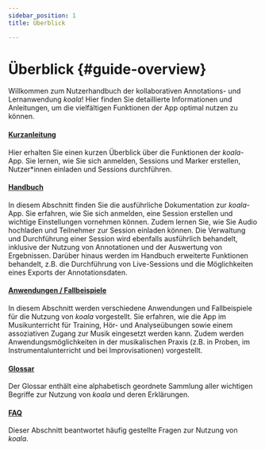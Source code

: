 ```yaml
---
sidebar_position: 1
title: Überblick

---
```


# Überblick {#guide-overview}

Willkommen zum Nutzerhandbuch der kollaborativen Annotations- und Lernanwendung *koala*! Hier finden Sie detaillierte Informationen und Anleitungen, um die vielfältigen Funktionen der App optimal nutzen zu können. 


#### [Kurzanleitung](/docs/guide/01-quickstart.md)
Hier erhalten Sie einen kurzen Überblick über die Funktionen der *koala*-App. Sie lernen, wie Sie sich anmelden, Sessions und Marker erstellen, Nutzer*innen einladen und Sessions durchführen.

#### [Handbuch](/docs/guide/02-Erste-Schritte/01-login.md)
In diesem Abschnitt finden Sie die ausführliche Dokumentation zur *koala*-App. Sie erfahren, wie Sie sich anmelden, eine Session erstellen und wichtige Einstellungen vornehmen können. Zudem lernen Sie, wie Sie Audio hochladen und Teilnehmer zur Session einladen können. Die Verwaltung und Durchführung einer Session wird ebenfalls ausführlich behandelt, inklusive der Nutzung von Annotationen und der Auswertung von Ergebnissen. Darüber hinaus werden im Handbuch erweiterte Funktionen behandelt, z.B. die Durchführung von Live-Sessions und die Möglichkeiten eines Exports der Annotationsdaten.

#### [Anwendungen / Fallbeispiele](/docs/guide/03-beispiele/fallbeispiel-1.md)
In diesem Abschnitt werden verschiedene Anwendungen und Fallbeispiele für die Nutzung von *koala* vorgestellt. Sie erfahren, wie die App im Musikunterricht für Training, Hör- und Analyseübungen sowie einem assoziativen Zugang zur Musik eingesetzt werden kann. Zudem werden Anwendungsmöglichkeiten in der musikalischen Praxis (z.B. in Proben, im Instrumentalunterricht und bei Improvisationen) vorgestellt.

#### [Glossar](/docs/guide/glossary.md)
Der Glossar enthält eine alphabetisch geordnete Sammlung aller wichtigen Begriffe zur Nutzung von *koala* und deren Erklärungen.

#### [FAQ](/docs/guide/06-faq.md)
Dieser Abschnitt beantwortet häufig gestellte Fragen zur Nutzung von *koala*.
